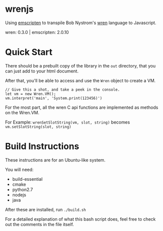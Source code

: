 # wrenjs
Using [emscripten](http://kripken.github.io/emscripten-site/)
to transpile Bob Nystrom's [wren](http:wren.io) language to Javascript.

wren: 0.3.0 | emscripten: 2.0.10

# Quick Start

There should be a prebuilt copy of the library in the `out` directory, that
you can just add to your html document.


After that, you'll be able to access and use the `Wren` object to create a VM.

    // Give this a shot, and take a peek in the console.
    let vm = new Wren.VM();
    vm.interpret('main', 'System.print(123456)')

For the most part, all the wren C api functions are implemented as methods on
the Wren.VM.

For Example:
`wrenSetSlotString(vm, slot, string)` becomes `vm.setSlotString(slot, string)`

# Build Instructions

These instructions are for an Ubuntu-like system.

You will need:
- build-essential
- cmake
- python2.7
- nodejs
- java

After these are installed, run `./build.sh`

For a detailed explanation of what this bash script does,
feel free to check out the comments in the file itself.

